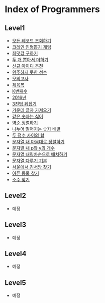 # Index of Programmers
## Level1
- [모든 레코드 조회하기](level1/PG59034.sql)
- [크레인 인형뽑기 게임](level1/PG64061.java)
- [최댓값 구하기](level1/PG59415.sql)
- [두 개 뽑아서 더하기](level1/PG68644.java)
- [신규 아이디 추천](level1/PG72410.java)
- [완주하지 못한 선수](level1/PG42576.java)
- [모의고사](level1/PG42840.java)
- [체육복](level1/PG42862.java)
- [K번째수](level1/PG42748.java)
- [2016년](level1/PG12901.java)
- [3진법 뒤집기](level1/PG68935.java)
- [가운데 글자 가져오기](level1/PG12903.java)
- [같은 숫자는 싫어](level1/PG12906.java)
- [역순 정렬하기](level1/PG59035.sql)
- [나누어 떨어지는 숫자 배열](level1/PG12910.java)
- [두 정수 사이의 합](level1/PG12912.java)
- [문자열 내 마음대로 정렬하기](level1/PG12915.java)
- [문자열 내 p와 y의 개수](level1/PG12916.java)
- [문자열 내림차순으로 배치하기](level1/PG12917.java)
- [문자열 다루기 기본](level1/PG12918.java)
- [서울에서 김서방 찾기](level1/PG12919.java)
- [아픈 동물 찾기](level1/PG59036.sql)
- [소수 찾기](level1/PG12921.java)

## Level2
- 예정

## Level3
- 예정

## Level4
- 예정

## Level5
- 예정